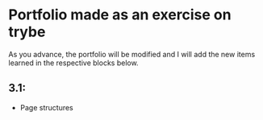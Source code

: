 # Portfolio made as an exercise on trybe

As you advance, the portfolio will be modified and I will add the new items learned in the respective blocks below.

## 3.1:

-   Page structures
